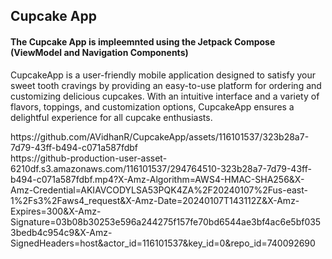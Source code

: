 <h2>Cupcake App </h2>
<h4>The Cupcake App is impleemnted using the Jetpack Compose (ViewModel and Navigation Components)</h4>
<p>CupcakeApp is a user-friendly mobile application designed to satisfy your sweet tooth
  cravings by providing an easy-to-use platform for ordering and customizing delicious cupcakes.
  With an intuitive interface and a variety of flavors, toppings, and customization options, 
  CupcakeApp ensures a delightful experience for all cupcake enthusiasts.
</p>
<div width="50%" height="50%">
  https://github.com/AVidhanR/CupcakeApp/assets/116101537/323b28a7-7d79-43ff-b494-c071a587fdbf
</div>
https://github-production-user-asset-6210df.s3.amazonaws.com/116101537/294764510-323b28a7-7d79-43ff-b494-c071a587fdbf.mp4?X-Amz-Algorithm=AWS4-HMAC-SHA256&X-Amz-Credential=AKIAVCODYLSA53PQK4ZA%2F20240107%2Fus-east-1%2Fs3%2Faws4_request&X-Amz-Date=20240107T143112Z&X-Amz-Expires=300&X-Amz-Signature=03b08b30253e596a244275f157fe70bd6544ae3bf4ac6e5bf0353bedb4c954c9&X-Amz-SignedHeaders=host&actor_id=116101537&key_id=0&repo_id=740092690
